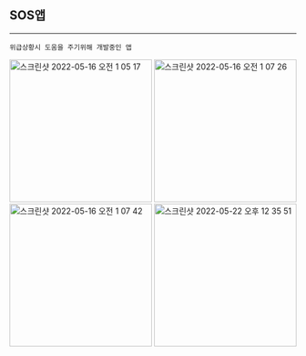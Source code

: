 ## SOS앱
---
```
위급상황시 도움을 주기위해 개발중인 앱
```
<img width="250" alt="스크린샷 2022-05-16 오전 1 05 17" src="https://user-images.githubusercontent.com/92036498/168482419-96f93203-7481-4887-ae85-a771c2785a1e.png">

<img width="250" alt="스크린샷 2022-05-16 오전 1 07 26" src="https://user-images.githubusercontent.com/92036498/168482628-30e8a3d8-d5ee-4089-920b-26a3afa5d5bf.png">

<img width="250" alt="스크린샷 2022-05-16 오전 1 07 42" src="https://user-images.githubusercontent.com/92036498/168482640-53a84de9-df40-43e2-96f8-ed6bb1b30469.png">
<img width="250" alt="스크린샷 2022-05-22 오후 12 35 51" src="https://user-images.githubusercontent.com/92036498/169684647-7efe1fed-8464-4f3e-9987-c09384ed72ef.png">
